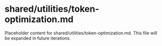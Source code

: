 # shared/utilities/token-optimization.md

Placeholder content for shared/utilities/token-optimization.md. This file will be expanded in future iterations.